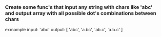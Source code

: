 ### Create some func's that input any string with chars like 'abc' and output array with all possible dot's combinations between chars 

exmample
input: 'abc'
output: [ 'abc', 'a.bc', 'ab.c', 'a.b.c' ]
